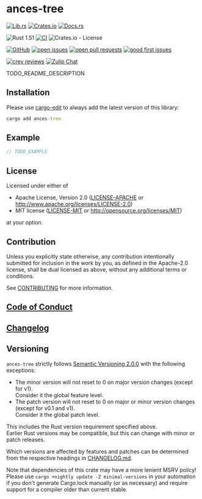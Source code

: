 # ances-tree

[![Lib.rs](https://img.shields.io/badge/Lib.rs-*-84f)](https://lib.rs/crates/ances-tree)
[![Crates.io](https://img.shields.io/crates/v/ances-tree)](https://crates.io/crates/ances-tree)
[![Docs.rs](https://docs.rs/ances-tree/badge.svg)](https://docs.rs/ances-tree)

![Rust 1.51](https://img.shields.io/static/v1?logo=Rust&label=&message=1.51&color=grey)
[![CI](https://github.com/Tamschi/ances-tree/workflows/CI/badge.svg?branch=develop)](https://github.com/Tamschi/ances-tree/actions?query=workflow%3ACI+branch%3Adevelop)
![Crates.io - License](https://img.shields.io/crates/l/ances-tree/0.0.1)

[![GitHub](https://img.shields.io/static/v1?logo=GitHub&label=&message=%20&color=grey)](https://github.com/Tamschi/ances-tree)
[![open issues](https://img.shields.io/github/issues-raw/Tamschi/ances-tree)](https://github.com/Tamschi/ances-tree/issues)
[![open pull requests](https://img.shields.io/github/issues-pr-raw/Tamschi/ances-tree)](https://github.com/Tamschi/ances-tree/pulls)
[![good first issues](https://img.shields.io/github/issues-raw/Tamschi/ances-tree/good%20first%20issue?label=good+first+issues)](https://github.com/Tamschi/ances-tree/contribute)

[![crev reviews](https://web.crev.dev/rust-reviews/badge/crev_count/ances-tree.svg)](https://web.crev.dev/rust-reviews/crate/ances-tree/)
[![Zulip Chat](https://img.shields.io/endpoint?label=chat&url=https%3A%2F%2Fiteration-square-automation.schichler.dev%2F.netlify%2Ffunctions%2Fstream_subscribers_shield%3Fstream%3Dproject%252Fances-tree)](https://iteration-square.schichler.dev/#narrow/stream/project.2Fances-tree)

TODO_README_DESCRIPTION

## Installation

Please use [cargo-edit](https://crates.io/crates/cargo-edit) to always add the latest version of this library:

```cmd
cargo add ances-tree
```

## Example

```rust
// TODO_EXAMPLE
```

## License

Licensed under either of

- Apache License, Version 2.0
   ([LICENSE-APACHE](LICENSE-APACHE) or <http://www.apache.org/licenses/LICENSE-2.0>)
- MIT license
   ([LICENSE-MIT](LICENSE-MIT) or <http://opensource.org/licenses/MIT>)

at your option.

## Contribution

Unless you explicitly state otherwise, any contribution intentionally submitted
for inclusion in the work by you, as defined in the Apache-2.0 license, shall be
dual licensed as above, without any additional terms or conditions.

See [CONTRIBUTING](CONTRIBUTING.md) for more information.

## [Code of Conduct](CODE_OF_CONDUCT.md)

## [Changelog](CHANGELOG.md)

## Versioning

`ances-tree` strictly follows [Semantic Versioning 2.0.0](https://semver.org/spec/v2.0.0.html) with the following exceptions:

- The minor version will not reset to 0 on major version changes (except for v1).  
Consider it the global feature level.
- The patch version will not reset to 0 on major or minor version changes (except for v0.1 and v1).  
Consider it the global patch level.

This includes the Rust version requirement specified above.  
Earlier Rust versions may be compatible, but this can change with minor or patch releases.

Which versions are affected by features and patches can be determined from the respective headings in [CHANGELOG.md](CHANGELOG.md).

Note that dependencies of this crate may have a more lenient MSRV policy!
Please use `cargo +nightly update -Z minimal-versions` in your automation if you don't generate Cargo.lock manually (or as necessary) and require support for a compiler older than current stable.
